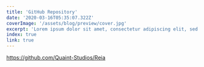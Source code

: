 ```yaml
---
title: 'GitHub Repository'
date: '2020-03-16T05:35:07.322Z'
coverImage: '/assets/blog/preview/cover.jpg'
excerpt: 'Lorem ipsum dolor sit amet, consectetur adipiscing elit, sed do eiusmod tempor incididunt ut labore et dolore magna aliqua. Praesent elementum facilisis leo vel fringilla est ullamcorper eget. At imperdiet dui accumsan sit amet nulla facilities morbi tempus.'
index: true
link: true
---
```

https://github.com/Quaint-Studios/Reia